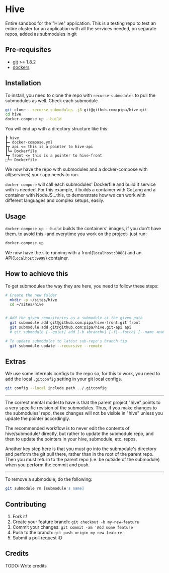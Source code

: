 # Hive

Entire sandbox for the "Hive" application. This is a testing repo to test an entire cluster for an application with all the services needed, on separate repos, added as submodules in git

## Pre-requisites

* [git](https://git-scm.com/downloads) >= 1.8.2
* [dockers](https://www.docker.com/community-edition)

## Installation

To install, you need to clone the repo with `recurse-submodules` to pull the submodules as well. Check each submodule

```bash
git clone --recurse-submodules -j8 git@github.com:pipa/hive.git
cd hive
docker-compose up --build
```

You will end up with a directory structure like this:

```
┣ hive
┣━ docker-compose.yml
┣┳ api <= this is a pointer to hive-api
┃┗━ Dockerfile
┗┳ front <= this is a pointer to hive-front
⬚┗━ Dockerfile
```

We now have the repo with submodules and a docker-compose with all(services) your app needs to run.

`docker-compose` will call each submodules' Dockerfile and build it service with is needed. For this example, it builds a container with GoLang and a container with NodeJS...this, to demonstrate how we can work with different languages and complex setups, easily.

## Usage

`docker-compose up --build` builds the containers' images, if you don\'t have them. to avoid this -and everytime you work on the project- just run:

```bash
docker-compose up
```

We now have the site running with a front(`localhost:8888`) and an API(`localhost:9999`) container.

## How to achieve this

To get submodules the way they are here, you need to follow these steps:

```bash
# Create the new folder
  mkdir -p ~/sites/hive
  cd ~/sites/hive


# Add the given repositories as a submodule at the given path
  git submodule add git@github.com:pipa/hive-front.git front
  git submodule add git@github.com:pipa/hive.git-api api
  # git submodule [--quiet] add [-b <branch>] [-f|--force] [--name <name>] [--reference <repository>] [--] <repository> [<path>]

# To update submodules to latest sub-repo's branch tip
  git submodule update --recursive --remote
```

## Extras

We use some internals configs to the repo so, for this to work, you need to add the local `.gitconfig` setting in your git local configs.

```bash
git config --local include.path ../.gitconfig
```

------------

The correct mental model to have is that the parent project "hive" points to a very specific revision of the submodules. Thus, if you make changes to the submodules' repo, these changes will not be visible in "hive" unless you update the pointer accordingly.

The recommended workflow is to never edit the contents of hive/submodule/ directly, but rather to update the submodule repo, and then to update the pointers in your hive, submodule, etc. repos.

Another key step here is that you must go into the submodule's directory and perform the git pull there, rather than in the root of the parent repo. Then you must return to the parent repo (i.e. be outside of the submodule) when you perform the commit and push.

------------

To remove a submodule, do the following:

```bash
git submodule rm [submodule's name]
```

## Contributing

1. Fork it!
2. Create your feature branch: `git checkout -b my-new-feature`
3. Commit your changes: `git commit -am 'Add some feature'`
4. Push to the branch: `git push origin my-new-feature`
5. Submit a pull request :D

## Credits

TODO: Write credits
